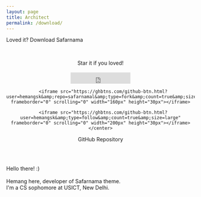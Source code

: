 ```yaml
---
layout: page
title: Architect
permalink: /download/
---
```


<p><span class="page-tagline">Loved it? Download Safarnama</span></p>

<div class="post-content-download">
  <p>
    <br />
  </p>
  <div class="download">
    <center><i class="fa fa-heart"></i> Star it if you loved!</center>
    <br />
    <center>
      <iframe src="https://ghbtns.com/github-btn.html?user=hemangsk&amp;repo=safarnama&amp;type=star&amp;count=true&amp;size=large" frameborder="0" scrolling="0" width="160px" height="30px"></iframe>

      <iframe src="https://ghbtns.com/github-btn.html?user=hemangsk&amp;repo=safarnamal&amp;type=fork&amp;count=true&amp;size=large" frameborder="0" scrolling="0" width="160px" height="30px"></iframe>

      <iframe src="https://ghbtns.com/github-btn.html?user=hemangsk&amp;type=follow&amp;count=true&amp;size=large" frameborder="0" scrolling="0" width="200px" height="30px"></iframe>
    </center>
  </div>
  <center>GitHub Repository
    <h2><a href="http://github.com/hemangsk/safarnama"><i class="fa fa-github"></i></a></h2>
  </center>
  <div class="intro">
    <br />
    <p>
      Hello there! :)
      <br />
      <br /> Hemang here, developer of <span class="small-site-title">Safarnama</span> theme.
      <br /> I'm a CS sophomore at USICT, New Delhi.
      <br />
      <br />
      <a href="http://facebook.com/hemangkr"><i class="fa fa-facebook"></i></a> &nbsp; &nbsp; &nbsp;<a href="http://github.com/hemangsk"><i class="fa fa-github"></i></a>
    </p>
  </div>
